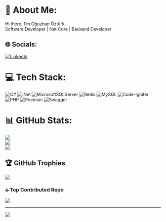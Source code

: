 # 💫 About Me:
Hi there, I'm Oğuzhan Öztürk<br>Software Developer | Net Core | Backend Developer


## 🌐 Socials:
[![LinkedIn](https://img.shields.io/badge/LinkedIn-%230077B5.svg?logo=linkedin&logoColor=white)](https://linkedin.com/in/oğuzhan-öztürk-5ab8b125b) 

# 💻 Tech Stack:
![C#](https://img.shields.io/badge/c%23-%23239120.svg?style=for-the-badge&logo=c-sharp&logoColor=white) ![.Net](https://img.shields.io/badge/.NET-5C2D91?style=for-the-badge&logo=.net&logoColor=white) ![MicrosoftSQLServer](https://img.shields.io/badge/Microsoft%20SQL%20Sever-CC2927?style=for-the-badge&logo=microsoft%20sql%20server&logoColor=white) ![Redis](https://img.shields.io/badge/redis-%23DD0031.svg?style=for-the-badge&logo=redis&logoColor=white) ![MySQL](https://img.shields.io/badge/mysql-%2300f.svg?style=for-the-badge&logo=mysql&logoColor=white) ![Code-Igniter](https://img.shields.io/badge/CodeIgniter-%23EF4223.svg?style=for-the-badge&logo=codeIgniter&logoColor=white) ![PHP](https://img.shields.io/badge/php-%23777BB4.svg?style=for-the-badge&logo=php&logoColor=white) ![Postman](https://img.shields.io/badge/Postman-FF6C37?style=for-the-badge&logo=postman&logoColor=white) ![Swagger](https://img.shields.io/badge/-Swagger-%23Clojure?style=for-the-badge&logo=swagger&logoColor=white)
# 📊 GitHub Stats:
![](https://github-readme-stats.vercel.app/api?username=OguzhannOzturk&theme=blueberry&hide_border=false&include_all_commits=true&count_private=false)<br/>
![](https://github-readme-streak-stats.herokuapp.com/?user=OguzhannOzturk&theme=blueberry&hide_border=false)<br/>
![](https://github-readme-stats.vercel.app/api/top-langs/?username=OguzhannOzturk&theme=blueberry&hide_border=false&include_all_commits=true&count_private=false&layout=compact)

## 🏆 GitHub Trophies
![](https://github-profile-trophy.vercel.app/?username=OguzhannOzturk&theme=apprentice&no-frame=false&no-bg=false&margin-w=4)

### 🔝 Top Contributed Repo
![](https://github-contributor-stats.vercel.app/api?username=OguzhannOzturk&limit=5&theme=apprentice&combine_all_yearly_contributions=true)

---
[![](https://visitcount.itsvg.in/api?id=OguzhannOzturk&icon=2&color=6)](https://visitcount.itsvg.in)

<!-- Proudly created with GPRM ( https://gprm.itsvg.in ) -->
